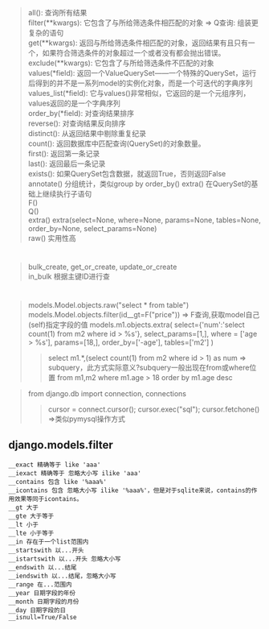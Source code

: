 

> all():                 查询所有结果  
> filter(**kwargs):      它包含了与所给筛选条件相匹配的对象   => Q查询: 组装更复杂的语句  
> get(**kwargs):         返回与所给筛选条件相匹配的对象，返回结果有且只有一个，如果符合筛选条件的对象超过一个或者没有都会抛出错误。  
> exclude(**kwargs):     它包含了与所给筛选条件不匹配的对象  
> values(*field):        返回一个ValueQuerySet——一个特殊的QuerySet，运行后得到的并不是一系列model的实例化对象，而是一个可迭代的字典序列  
> values_list(*field):   它与values()非常相似，它返回的是一个元组序列，values返回的是一个字典序列  
> order_by(*field):      对查询结果排序  
> reverse():             对查询结果反向排序  
> distinct():            从返回结果中剔除重复纪录  
> count():               返回数据库中匹配查询(QuerySet)的对象数量。  
> first():               返回第一条记录  
> last():                返回最后一条记录  
> exists():              如果QuerySet包含数据，就返回True，否则返回False  
> annotate()             分组统计，类似group by
> order_by()
> extra()                在QuerySet的基础上继续执行子语句  
> F()                    
> Q()  
> extra()                extra(select=None, where=None, params=None, tables=None, order_by=None, select_params=None)  
> raw()                  实用性高  

#
> bulk_create, get_or_create, update_or_create   
> in_bulk               根据主键ID进行查  

#
> models.Model.objects.raw("select * from table")
> models.Model.objects.filter(id__gt=F("price")) => F查询,获取model自己(self)指定字段的值
> models.m1.objects.extra(
                    select={'num':'select count(1) from m2 where id > %s'},
                    select_params=[1,],
                    where = ['age > %s'],
                    params=[18,],
                    order_by=['-age'],
                    tables=['m2']
                )
>> select m1.*,(select count(1) from m2 where id > 1) as num    => subquery，此方式实际意义?subquery一般出现在from或where位置
    from m1,m2 where m1.age > 18 order by m1.age desc           
                
                
> from django.db import connection, connections  
>>  cursor = connect.cursor(); cursor.exec("sql"); cursor.fetchone()   =>类似pymysql操作方式



## django.models.filter
```
__exact 精确等于 like 'aaa'
__iexact 精确等于 忽略大小写 ilike 'aaa'
__contains 包含 like '%aaa%'
__icontains 包含 忽略大小写 ilike '%aaa%'，但是对于sqlite来说，contains的作用效果等同于icontains。
__gt 大于
__gte 大于等于
__lt 小于
__lte 小于等于
__in 存在于一个list范围内
__startswith 以...开头
__istartswith 以...开头 忽略大小写
__endswith 以...结尾
__iendswith 以...结尾，忽略大小写
__range 在...范围内
__year 日期字段的年份
__month 日期字段的月份
__day 日期字段的日
__isnull=True/False
```